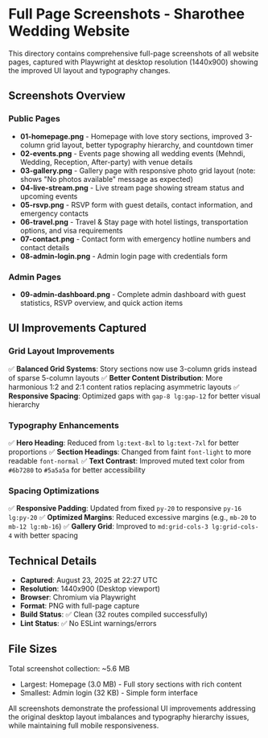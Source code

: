 # Full Page Screenshots - Sharothee Wedding Website

This directory contains comprehensive full-page screenshots of all website pages, captured with Playwright at desktop resolution (1440x900) showing the improved UI layout and typography changes.

## Screenshots Overview

### Public Pages
- **01-homepage.png** - Homepage with love story sections, improved 3-column grid layout, better typography hierarchy, and countdown timer
- **02-events.png** - Events page showing all wedding events (Mehndi, Wedding, Reception, After-party) with venue details
- **03-gallery.png** - Gallery page with responsive photo grid layout (note: shows "No photos available" message as expected)
- **04-live-stream.png** - Live stream page showing stream status and upcoming events
- **05-rsvp.png** - RSVP form with guest details, contact information, and emergency contacts
- **06-travel.png** - Travel & Stay page with hotel listings, transportation options, and visa requirements
- **07-contact.png** - Contact form with emergency hotline numbers and contact details
- **08-admin-login.png** - Admin login page with credentials form

### Admin Pages
- **09-admin-dashboard.png** - Complete admin dashboard with guest statistics, RSVP overview, and quick action items

## UI Improvements Captured

### Grid Layout Improvements
✅ **Balanced Grid Systems**: Story sections now use 3-column grids instead of sparse 5-column layouts
✅ **Better Content Distribution**: More harmonious 1:2 and 2:1 content ratios replacing asymmetric layouts
✅ **Responsive Spacing**: Optimized gaps with `gap-8 lg:gap-12` for better visual hierarchy

### Typography Enhancements
✅ **Hero Heading**: Reduced from `lg:text-8xl` to `lg:text-7xl` for better proportions
✅ **Section Headings**: Changed from faint `font-light` to more readable `font-normal`
✅ **Text Contrast**: Improved muted text color from `#6b7280` to `#5a5a5a` for better accessibility

### Spacing Optimizations
✅ **Responsive Padding**: Updated from fixed `py-20` to responsive `py-16 lg:py-20`
✅ **Optimized Margins**: Reduced excessive margins (e.g., `mb-20` to `mb-12 lg:mb-16`)
✅ **Gallery Grid**: Improved to `md:grid-cols-3 lg:grid-cols-4` with better spacing

## Technical Details

- **Captured**: August 23, 2025 at 22:27 UTC
- **Resolution**: 1440x900 (Desktop viewport)
- **Browser**: Chromium via Playwright
- **Format**: PNG with full-page capture
- **Build Status**: ✅ Clean (32 routes compiled successfully)
- **Lint Status**: ✅ No ESLint warnings/errors

## File Sizes

Total screenshot collection: ~5.6 MB
- Largest: Homepage (3.0 MB) - Full story sections with rich content
- Smallest: Admin login (32 KB) - Simple form interface

All screenshots demonstrate the professional UI improvements addressing the original desktop layout imbalances and typography hierarchy issues, while maintaining full mobile responsiveness.